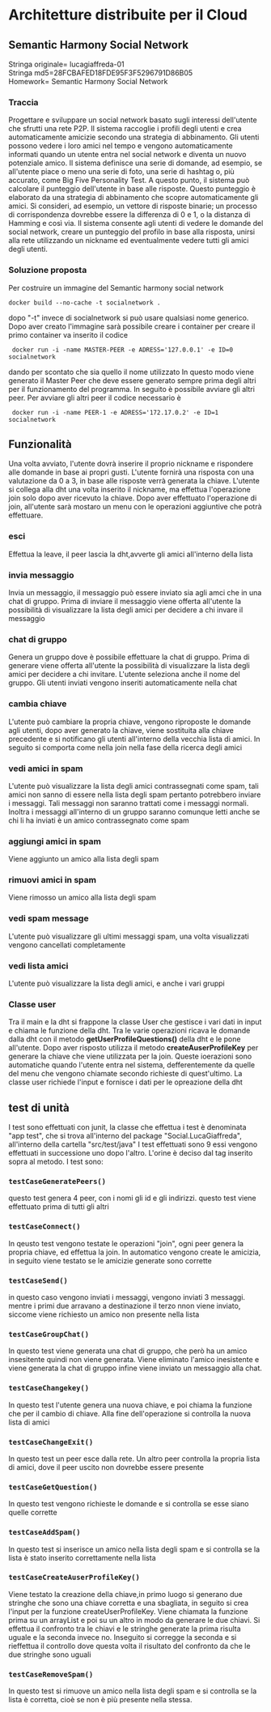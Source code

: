 <h1> Architetture distribuite per il Cloud</h1>
<h2> Semantic Harmony Social Network </h2>
Stringa originale= lucagiaffreda-01 <br/>
Stringa md5=28FCBAFED18FDE95F3F5296791D86B05<br/>
Homework= Semantic Harmony Social Network
<h3> Traccia</h3>
Progettare e sviluppare un social network basato sugli interessi dell'utente che sfrutti una rete P2P. Il sistema raccoglie i profili degli utenti e crea automaticamente amicizie secondo una strategia di abbinamento. Gli utenti possono vedere i loro amici nel tempo e vengono automaticamente informati quando un utente entra nel social network e diventa un nuovo potenziale amico. Il sistema definisce una serie di domande, ad esempio, se all'utente piace o meno una serie di foto, una serie di hashtag o, più accurato, come Big Five Personality Test. A questo punto, il sistema può calcolare il punteggio dell'utente in base alle risposte. Questo punteggio è elaborato da una strategia di abbinamento che scopre automaticamente gli amici. Si consideri, ad esempio, un vettore di risposte binarie; un processo di corrispondenza dovrebbe essere la differenza di 0 e 1, o la distanza di Hamming e così via. Il sistema consente agli utenti di vedere le domande del social network, creare un punteggio del profilo in base alla risposta, unirsi alla rete utilizzando un nickname ed eventualmente vedere tutti gli amici degli utenti.

<h3> Soluzione proposta</h3>
Per costruire un immagine del Semantic harmony social network <pre><code>docker build --no-cache -t socialnetwork .</pre></code> dopo "-t" invece di socialnetwork si può usare qualsiasi nome generico.
Dopo aver creato l'immagine sarà possibile creare i container per creare il primo container va inserito il codice <pre><code> docker run -i -name MASTER-PEER -e ADRESS='127.0.0.1' -e ID=0 socialnetwork</pre></code> dando per scontato che sia quello il nome utilizzato
In questo modo viene generato il Master Peer che deve essere generato sempre prima degli altri per il funzionamento del programma. In seguito è possibile avviare gli altri peer.
Per avviare gli altri peer il codice necessario è <pre><code> docker run -i -name PEER-1 -e ADRESS='172.17.0.2' -e ID=1 socialnetwork</pre></code>
<h2> Funzionalità</h2>
Una volta avviato, l'utente dovrà inserire il proprio nickname  e rispondere alle domande in base ai propri gusti. L'utente fornirà una risposta con una valutazione da 0 a 3, in base alle risposte verrà generata la chiave. L'utente si collega alla dht una volta inserito il nickname, ma effettua l'operazione join solo dopo aver ricevuto la chiave. Dopo aver effettuato l'operazione di join, all'utente sarà mostaro un menu con le operazioni aggiuntive che potrà effettuare.
<h3> esci </h3>
Effettua la leave, il peer lascia la dht,avverte gli amici all'interno della lista
<h3> invia messaggio </h3>
Invia un messaggio, il messaggio può essere inviato sia agli amci che in una chat di gruppo. Prima di inviare il messaggio viene offerta all'utente la possibilità di visualizzare la lista degli amici per decidere a chi invare il messaggio
<h3> chat di gruppo </h3>
Genera un gruppo dove è possibile effettuare la chat di gruppo. Prima di generare viene offerta all'utente la possibilità di visualizzare la lista degli amici per decidere a chi invitare. L'utente seleziona anche il nome del gruppo. Gli utenti inviati vengono inseriti automaticamente nella chat 
<h3> cambia chiave </h3>
L'utente può cambiare la propria chiave, vengono riproposte le domande agli utenti, dopo aver generato la chiave, viene sostituita alla chiave precedente e si notificano gli utenti all'interno della vecchia lista di amici. In seguito si comporta come nella join nella fase della ricerca degli amici
<h3> vedi amici in spam </h3>
L'utente può visualizzare la lista degli amici contrassegnati come spam, tali amici non sanno di essere nella lista degli spam pertanto potrebbero inviare i messaggi. Tali messaggi non saranno trattati come i messaggi normali. Inoltra i messaggi all'interno di un gruppo saranno comunque letti anche se chi li ha inviati è un amico contrassegnato come spam
<h3> aggiungi amici in spam </h3>
Viene aggiunto un amico alla lista degli spam
<h3> rimuovi amici in spam </h3>
Viene rimosso un amico alla lista degli spam
<h3> vedi spam message</h3>
L'utente può visualizzare gli ultimi messaggi spam, una volta visualizzati vengono cancellati completamente
<h3> vedi lista amici </h3>
L'utente può visualizzare la lista degli amici, e anche i vari gruppi
<h3>Classe user </h3>
Tra il main e la dht si frappone la classe User che gestisce i vari dati in input e chiama le funzione della dht.
Tra le varie operazioni ricava le domande dalla dht con il metodo <b> getUserProfileQuestions()</b> della dht e le pone all'utente. Dopo aver risposto utilizza il metodo <b> createAuserProfileKey</b>  per generare la chiave che viene utilizzata per la join. Queste ioerazioni sono automatiche quando l'utente entra nel sistema, defferentemente da quelle del menu che vengono chiamate secondo richieste di quest'ultimo. La classe user richiede l'input e fornisce i dati per le opreazione della dht
<h2>test di unità</h2>
I test sono effettuati con junit, la classe che effettua i test è denominata "app test", che si trova all'interno del package "Social.LucaGiaffreda", all'interno della cartella "src/test/java"
I test effettuati sono 9 essi vengono effettuati in successione uno dopo l'altro. L'orine è deciso dal tag inserito sopra al metodo. I test sono:
<h3><pre><code>testCaseGeneratePeers()</h3></pre></code>
questo test genera 4 peer, con i nomi gli id e gli indirizzi. questo test viene effettuato prima di tutti gli altri
<h3><pre><code>testCaseConnect()</h3></pre></code>
In qeusto test vengono testate le operazioni "join", ogni peer genera la propria chiave, ed effettua la join. In automatico vengono create le amicizia, in seguito viene testato se le amicizie generate sono corrette 
<h3><pre><code>testCaseSend()</h3></pre></code>
in questo caso vengono inviati i messaggi, vengono inviati 3 messaggi. mentre i primi due arravano a destinazione il terzo nnon viene inviato, siccome viene richiesto un amico non presente nella lista
<h3><pre><code>testCaseGroupChat()</h3></pre></code>
In questo test viene generata una chat di gruppo, che però ha un amico insesitente quindi non viene generata. Viene eliminato l'amico inesistente e viene generata la chat di gruppo infine viene inviato un messaggio alla chat.
<h3><pre><code>testCaseChangekey()</h3></pre></code>
In questo test l'utente genera una nuova chiave, e poi chiama la funzione che per il cambio di chiave. Alla fine dell'operazione si controlla la nuova lista di amici
<h3><pre><code>testCaseChangeExit()</h3></pre></code>
In questo test un peer esce dalla rete. Un altro peer controlla la propria lista di amici, dove il peer uscito non dovrebbe essere presente
<h3><pre><code>testCaseGetQuestion()</h3></pre></code>
In questo test vengono richieste le domande e si controlla se esse siano quelle corrette
<h3><pre><code>testCaseAddSpam()</h3></pre></code>
In questo test si inserisce un amico nella lista degli spam e si controlla se la lista è stato inserito correttamente nella lista
<h3><pre><code>testCaseCreateAuserProfileKey()</h3></pre></code>
Viene testato la creazione della chiave,in primo luogo si generano due stringhe che sono una chiave corretta e una sbagliata, in seguito si crea l'input per la funzione createUserProfileKey. Viene chiamata la funzione prima su un arrayList e poi su un altro in modo da generare le due chiavi. Si effettua il confronto tra le chiavi e le stringhe generate la prima risulta uguale e la seconda invece no. Inseguito si corregge la seconda e si rieffettua il controllo dove questa volta il risultato del confronto da che le due stringhe sono uguali
<h3><pre><code>testCaseRemoveSpam()</h3></pre></code>
In questo test si rimuove un amico nella lista degli spam e si controlla se la lista è corretta, cioè se non è più presente nella stessa.
